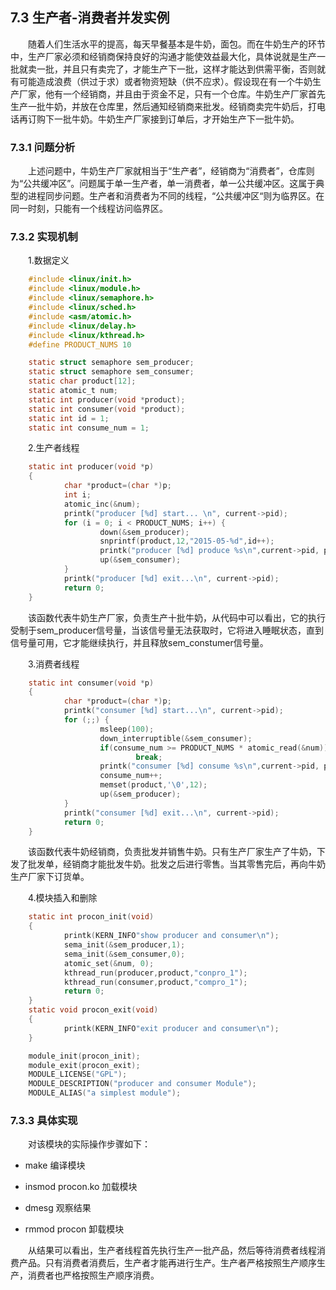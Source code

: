 ## 7.3 生产者-消费者并发实例

  随着人们生活水平的提高，每天早餐基本是牛奶，面包。而在牛奶生产的环节中，生产厂家必须和经销商保持良好的沟通才能使效益最大化，具体说就是生产一批就卖一批，并且只有卖完了，才能生产下一批，这样才能达到供需平衡，否则就有可能造成浪费（供过于求）或者物资短缺（供不应求）。假设现在有一个牛奶生产厂家，他有一个经销商，并且由于资金不足，只有一个仓库。牛奶生产厂家首先生产一批牛奶，并放在仓库里，然后通知经销商来批发。经销商卖完牛奶后，打电话再订购下一批牛奶。牛奶生产厂家接到订单后，才开始生产下一批牛奶。

### 7.3.1 问题分析

  上述问题中，牛奶生产厂家就相当于“生产者”，经销商为“消费者”，仓库则为“公共缓冲区”。问题属于单一生产者，单一消费者，单一公共缓冲区。这属于典型的进程同步问题。生产者和消费者为不同的线程，“公共缓冲区“则为临界区。在同一时刻，只能有一个线程访问临界区。

### 7.3.2 实现机制

  1.数据定义

```c
    #include <linux/init.h>
    #include <linux/module.h>
    #include <linux/semaphore.h>
    #include <linux/sched.h>
    #include <asm/atomic.h>
    #include <linux/delay.h>
    #include <linux/kthread.h>
    #define PRODUCT_NUMS 10

    static struct semaphore sem_producer;
    static struct semaphore sem_consumer;
    static char product[12];
    static atomic_t num;
    static int producer(void *product);
    static int consumer(void *product);
    static int id = 1;
    static int consume_num = 1;
```

  2.生产者线程

```c
    static int producer(void *p)
    {
            char *product=(char *)p;
            int i;
            atomic_inc(&num);
            printk("producer [%d] start... \n", current->pid);
            for (i = 0; i < PRODUCT_NUMS; i++) {
                    down(&sem_producer);
                    snprintf(product,12,"2015-05-%d",id++);
                    printk("producer [%d] produce %s\n",current->pid, product);
                    up(&sem_consumer);
            }
            printk("producer [%d] exit...\n", current->pid);
            return 0;
    }
```

  该函数代表牛奶生产厂家，负责生产十批牛奶，从代码中可以看出，它的执行受制于sem\_producer信号量，当该信号量无法获取时，它将进入睡眠状态，直到信号量可用，它才能继续执行，并且释放sem\_constumer信号量。

  3.消费者线程

```c
    static int consumer(void *p)
    {
            char *product=(char *)p;
            printk("consumer [%d] start...\n", current->pid);
            for (;;) {
                    msleep(100);
                    down_interruptible(&sem_consumer);
                    if(consume_num >= PRODUCT_NUMS * atomic_read(&num))
                            break;
                    printk("consumer [%d] consume %s\n",current->pid, product);
                    consume_num++;
                    memset(product,'\0',12);
                    up(&sem_producer);
            }
            printk("consumer [%d] exit...\n", current->pid);
            return 0;
    }
```

&emsp;&emsp;该函数代表牛奶经销商，负责批发并销售牛奶。只有生产厂家生产了牛奶，下发了批发单，经销商才能批发牛奶。批发之后进行零售。当其零售完后，再向牛奶生产厂家下订货单。

  4.模块插入和删除

```c
    static int procon_init(void)
    {
            printk(KERN_INFO"show producer and consumer\n");
            sema_init(&sem_producer,1);
            sema_init(&sem_consumer,0);
            atomic_set(&num, 0);
            kthread_run(producer,product,"conpro_1");
            kthread_run(consumer,product,"compro_1");
            return 0;
    }
    static void procon_exit(void)
    {
            printk(KERN_INFO"exit producer and consumer\n");
    }

    module_init(procon_init);
    module_exit(procon_exit);
    MODULE_LICENSE("GPL");
    MODULE_DESCRIPTION("producer and consumer Module");
    MODULE_ALIAS("a simplest module");
```

### 7.3.3 具体实现

  对该模块的实际操作步骤如下：

* make 编译模块

* insmod procon.ko 加载模块

* dmesg 观察结果

* rmmod procon 卸载模块

  从结果可以看出，生产者线程首先执行生产一批产品，然后等待消费者线程消费产品。只有消费者消费后，生产者才能再进行生产。生产者严格按照生产顺序生产，消费者也严格按照生产顺序消费。

